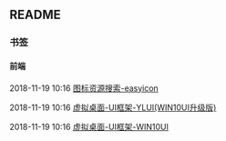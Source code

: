##  README

###  书签

####  前端

2018-11-19 10:16 [图标资源搜索-easyicon](https://www.easyicon.net/)

2018-11-19 10:16 [虚拟桌面-UI框架-YLUI(WIN10UI升级版)](https://ylui.yuri2.cn/)

2018-11-19 10:16 [虚拟桌面-UI框架-WIN10UI](http://win10ui.yuri2.cn/)

